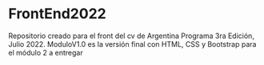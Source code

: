 # FrontEnd2022
Repositorio creado para el front del cv de Argentina Programa 3ra Edición, Julio 2022.
ModuloV1.0 es la versión final con HTML, CSS y Bootstrap para el módulo 2 a entregar

